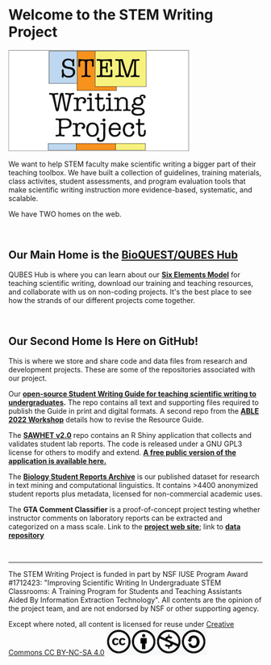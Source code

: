 # Welcome to the STEM Writing Project

![](https://github.com/adanieljohnson/stemwritingproject/blob/main/SWP_Logo.png)

We want to help STEM faculty make scientific writing a bigger part of their teaching toolbox. We have built a collection of guidelines, training materials, class activites, student assessments, and program evaluation tools that make scientific writing instruction more evidence-based, systematic, and scalable. 

We have TWO homes on the web.

<br>

## Our Main Home is the [BioQUEST/QUBES Hub](https://qubeshub.org/community/groups/stemwritingproject)

QUBES Hub is where you can learn about our __[Six Elements Model](https://qubeshub.org/community/groups/stemwritingproject)__ for teaching scientific writing, download our training and teaching resources, and collaborate with us on non-coding projects. It's the best place to see how the strands of our different projects come together.

<br>

## Our Second Home Is Here on GitHub!

This is where we store and share code and data files from research and development projects. These are some of the repositories associated with our project.

Our __[open-source Student Writing Guide for teaching scientific writing to undergraduates](https://github.com/adanieljohnson/SWP_student_writing_guide).__ The repo contains all text and supporting files required to publish the Guide in print and digital formats. A second repo from the __[ABLE 2022 Workshop](https://github.com/adanieljohnson/ABLE_2022_Workshop)__ details how to revise the Resource Guide.

The __[SAWHET v2.0](https://github.com/adanieljohnson/SAWHET_2)__ repo contains an R Shiny application that collects and validates student lab reports. The code is released under a GNU GPL3 license for others to modify and extend. __[A free public version of the application is available here.](https://yelr6j-dan-johnson.shinyapps.io/sawhet_v2_0/)__

The __[Biology Student Reports Archive](https://github.com/adanieljohnson/SWP_Student_Reports_Archive)__ is our published dataset for research in text mining and computational linguistics. It contains >4400 anonymized student reports plus metadata, licensed for non-commercial academic uses.

The __GTA Comment Classifier__ is a proof-of-concept project testing whether instructor comments on laboratory reports can be extracted and categorized on a mass scale. Link to the __[project web site](https://adanieljohnson.github.io/GTA_comment_classification/)__; link to __[data repository](https://github.com/adanieljohnson/GTA_comment_classification)__

<br>

***

The STEM Writing Project is funded in part by NSF IUSE Program Award #1712423: "Improving Scientific Writing In Undergraduate STEM Classrooms: A Training Program for Students and Teaching Assistants Aided By Information Extraction Technology". All contents are the opinion of the project team, and are not endorsed by NSF or other supporting agency.

Except where noted, all content is licensed for reuse under [Creative Commons CC BY-NC-SA 4.0](http://creativecommons.org/licenses/by-nc-sa/4.0/?ref=chooser-v1) ![](https://github.com/adanieljohnson/stemwritingproject/blob/main/CC_logo.png)

